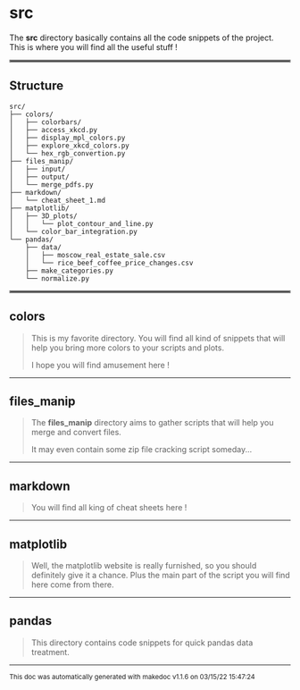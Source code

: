 # src

The **src** directory basically contains all the code snippets of the project. This is where you will find all the useful stuff !
<hr style="border:2px solid gray"> </hr>

## Structure 
```
src/
├── colors/
│   ├── colorbars/
│   ├── access_xkcd.py
│   ├── display_mpl_colors.py
│   ├── explore_xkcd_colors.py
│   └── hex_rgb_convertion.py
├── files_manip/
│   ├── input/
│   ├── output/
│   └── merge_pdfs.py
├── markdown/
│   └── cheat_sheet_1.md
├── matplotlib/
│   ├── 3D_plots/
│   │   └── plot_contour_and_line.py
│   └── color_bar_integration.py
└── pandas/
    ├── data/
    │   ├── moscow_real_estate_sale.csv
    │   └── rice_beef_coffee_price_changes.csv
    ├── make_categories.py
    └── normalize.py
```

<hr style="border:2px solid gray"> </hr>

## colors
>
>This is my favorite directory. You will find all kind of snippets that will help you
>bring more colors to your scripts and plots. 
>
>I hope you will find amusement here !
---
## files_manip
>
>The **files_manip** directory aims to gather scripts that will help you merge and convert files.
>
>It may even contain some zip file cracking script someday...
---
## markdown
>
>You will find all king of cheat sheets here !
---
## matplotlib
>
>Well, the matplotlib website is really furnished, so you should definitely give it a chance. 
>Plus the main part of the script you will find here come from there.
---
## pandas
>
>This directory contains code snippets for quick pandas data treatment.
---




<sub>This doc was automatically generated with makedoc v1.1.6 on  03/15/22 15:47:24 